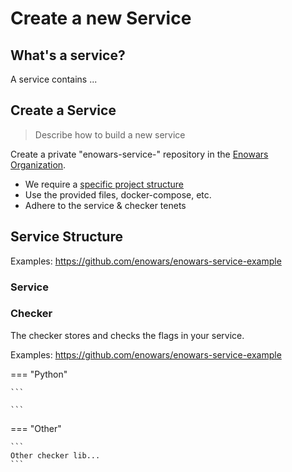# Create a new Service


## What's a service?

A service contains ...

## Create a Service

> Describe how to build a new service

Create a private "enowars<season>-service-<your-service-name>" repository in the [Enowars Organization](https://github.com/enowars/). 

- We require a [specific project structure](#service-structure)
- Use the provided files, docker-compose, etc.
- Adhere to the service & checker tenets



## Service Structure

Examples: https://github.com/enowars/enowars-service-example

### Service


### Checker

The checker stores and checks the flags in your service. 

Examples: https://github.com/enowars/enowars-service-example


=== "Python"

    ```
    
    ```

=== "Other"

    ```
    Other checker lib...
    ```
